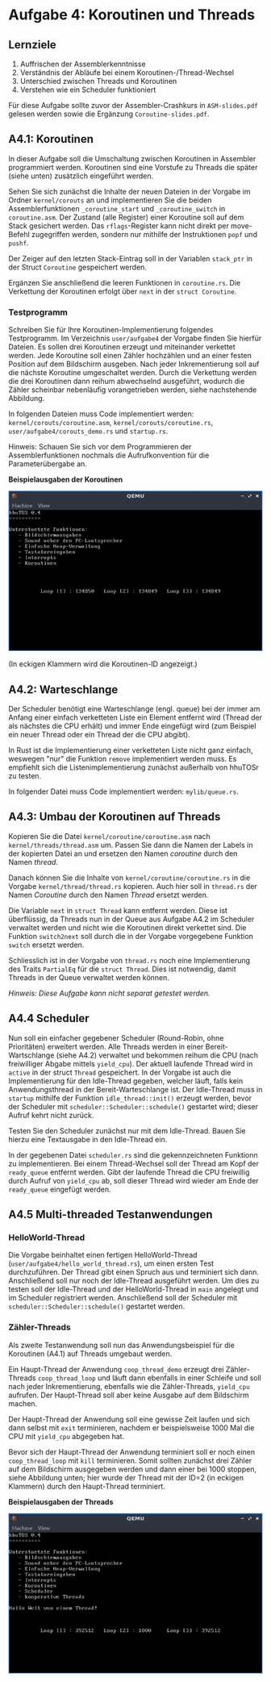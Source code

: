 # Aufgabe 4: Koroutinen und Threads

## Lernziele
1. Auffrischen der Assemblerkenntnisse
2. Verständnis der Abläufe bei einem Koroutinen-/Thread-Wechsel
3. Unterschied zwischen Threads und Koroutinen
3. Verstehen wie ein Scheduler funktioniert

Für diese Aufgabe sollte zuvor der Assembler-Crashkurs in `ASM-slides.pdf` gelesen werden sowie die Ergänzung `Coroutine-slides.pdf`.

## A4.1: Koroutinen
In dieser Aufgabe soll die Umschaltung zwischen Koroutinen in Assembler programmiert werden. Koroutinen sind eine Vorstufe zu Threads die später (siehe unten) zusätzlich eingeführt werden. 

Sehen Sie sich zunächst die Inhalte der neuen Dateien in der Vorgabe im Ordner `kernel/corouts` an und implementieren Sie die beiden Assemblerfunktionen `_coroutine_start` und `_coroutine_switch` in `coroutine.asm`. Der Zustand (alle Register) einer Koroutine soll auf dem Stack gesichert werden. Das `rflags`-Register kann nicht direkt per move-Befehl zugegriffen werden, sondern nur mithilfe der Instruktionen `popf` und `pushf`. 

Der Zeiger auf den letzten Stack-Eintrag soll in der Variablen `stack_ptr` in der Struct `Coroutine` gespeichert werden.

Ergänzen Sie anschließend die leeren Funktionen in `coroutine.rs`. Die Verkettung der Koroutinen erfolgt über `next` in der `struct Coroutine`.

### Testprogramm
Schreiben Sie für Ihre Koroutinen-Implementierung folgendes Testprogramm. Im Verzeichnis `user/aufgabe4` der Vorgabe finden Sie hierfür Dateien. Es sollen drei Koroutinen erzeugt und miteinander verkettet werden. Jede Koroutine soll einen Zähler hochzählen und an einer festen Position auf dem Bildschirm ausgeben. Nach jeder Inkrementierung soll auf die nächste Koroutine umgeschaltet werden.  Durch die Verkettung werden die drei Koroutinen dann reihum abwechselnd ausgeführt, wodurch die Zähler scheinbar nebenläufig vorangetrieben werden, siehe nachstehende Abbildung.

In folgenden Dateien muss Code implementiert werden: `kernel/corouts/coroutine.asm`, `kernel/corouts/coroutine.rs`, `user/aufgabe4/corouts_demo.rs` und `startup.rs`.

Hinweis: Schauen Sie sich vor dem Programmieren der Assemblerfunktionen nochmals die Aufrufkonvention für die Parameterübergabe an.


**Beispielausgaben der Koroutinen**

![KOR1](img/corouts.jpg)

(In eckigen Klammern wird die Koroutinen-ID angezeigt.)


## A4.2: Warteschlange
Der Scheduler benötigt eine Warteschlange (engl. queue) bei der immer am Anfang einer einfach verketteten Liste ein Element entfernt wird (Thread der als nächstes die CPU erhält) und immer Ende eingefügt wird (zum Beispiel ein neuer Thread oder ein Thread der die CPU abgibt).

In Rust ist die Implementierung einer verketteten Liste nicht ganz einfach, weswegen "nur" die Funktion `remove` implementiert werden muss. Es empfiehlt sich die Listenimplementierung zunächst außerhalb von hhuTOSr zu testen.

In folgender Datei muss Code implementiert werden: `mylib/queue.rs`.


## A4.3: Umbau der Koroutinen auf Threads
Kopieren Sie die Datei `kernel/coroutine/coroutine.asm` nach `kernel/threads/thread.asm` um. Passen Sie dann die Namen der Labels in der kopierten Datei an und ersetzen den Namen *coroutine* durch den Namen *thread*.

Danach können Sie die Inhalte von `kernel/coroutine/coroutine.rs` in die Vorgabe `kernel/thread/thread.rs` kopieren. Auch hier soll in `thread.rs` der Namen *Coroutine* durch den Namen *Thread* ersetzt werden. 

Die Variable `next` in `struct Thread` kann entfernt werden. Diese ist überflüssig, da Threads nun in der Queue aus Aufgabe A4.2 im Scheduler verwaltet werden und nicht wie die Koroutinen direkt verkettet sind. Die Funktion `switch2next` soll durch die in der Vorgabe vorgegebene Funktion `switch` ersetzt werden. 

Schliesslich ist in der Vorgabe von `thread.rs` noch eine Implementierung des Traits `PartialEq` für die `struct Thread`. Dies ist notwendig, damit Threads in der Queue verwaltet werden können.

*Hinweis: Diese Aufgabe kann nicht separat getestet werden.*

## A4.4 Scheduler
Nun soll ein einfacher gegebener Scheduler (Round-Robin, ohne Prioritäten) erweitert werden. Alle Threads werden in einer Bereit-Wartschlange (siehe A4.2) verwaltet und bekommen reihum die CPU (nach freiwilliger Abgabe mittels `yield_cpu`). Der aktuell laufende Thread wird in `active` in der struct `Thread` gespeichert. In der Vorgabe ist auch die Implementierung für den Idle-Thread gegeben, welcher läuft, falls kein Anwendungsthread in der Bereit-Warteschlange ist. Der Idle-Thread muss in `startup` mithilfe der Funktion `idle_thread::init()` erzeugt werden, bevor der Scheduler mit `scheduler::Scheduler::schedule()` gestartet wird; dieser Aufruf kehrt nicht zurück.

Testen Sie den Scheduler zunächst nur mit dem Idle-Thread. Bauen Sie hierzu eine Textausgabe in den Idle-Thread ein.

In der gegebenen Datei `scheduler.rs` sind die gekennzeichneten Funktionn zu implementieren. Bei einem Thread-Wechsel soll der Thread am Kopf der `ready_queue` entfernt werden. Gibt der laufende Thread die CPU freiwillig durch Aufruf von `yield_cpu` ab, soll dieser Thread wird wieder am Ende der
`ready_queue` eingefügt werden. 

## A4.5 Multi-threaded Testanwendungen
### HelloWorld-Thread
Die Vorgabe beinhaltet einen fertigen HelloWorld-Thread (`user/aufgabe4/hello_world_thread.rs`), um einen ersten Test durchzuführen. Der Thread gibt einen Spruch aus und terminiert sich dann. Anschließend soll nur noch der Idle-Thread ausgeführt werden. Um dies zu testen soll der Idle-Thread und der HelloWorld-Thread in `main` angelegt und im Scheduler registriert werden. Anschließend soll der Scheduler mit `scheduler::Scheduler::schedule()` gestartet werden.

### Zähler-Threads
Als zweite Testanwendung soll nun das Anwendungsbeispiel für die Koroutinen (A4.1) auf Threads umgebaut werden. 

Ein Haupt-Thread der Anwendung `coop_thread_demo` erzeugt drei Zähler-Threads `coop_thread_loop` und läuft dann ebenfalls in einer Schleife und soll nach jeder Inkrementierung, ebenfalls wie die Zähler-Threads, `yield_cpu` aufrufen. Der Haupt-Thread soll aber keine Ausgabe auf dem Bildschirm machen.

Der Haupt-Thread der Anwendung soll eine gewisse Zeit laufen und sich dann selbst mit `exit` terminieren, nachdem er beispielsweise 1000 Mal die CPU mit `yield_cpu` abgegeben hat. 

Bevor sich der Haupt-Thread der Anwendung terminiert soll er noch einen `coop_thread_loop` mit `kill` terminieren. Somit sollten zunächst drei Zähler auf dem Bildschirm ausgegeben werden und dann einer bei 1000 stoppen, siehe Abbildung unten; hier wurde der Thread mit der ID=2 (in eckigen Klammern) durch den Haupt-Thread terminiert.

**Beispielausgaben der Threads**

![THR](img/threads.jpg)
